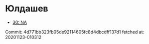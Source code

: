 # Юлдашев
- [30: NA](30.md)

Commit: 4d771bb323fb05de92114605fc8d4dbcdff137d1
 fetched at: 20201123-010312
